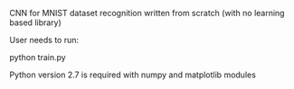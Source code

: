 CNN for MNIST dataset recognition written from scratch (with no learning based library)

User needs to run:

python train.py



Python version 2.7 is required with numpy and matplotlib modules
